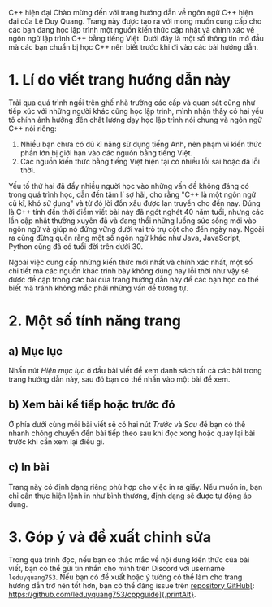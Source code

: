C++ hiện đại
Chào mừng đến với trang hướng dẫn về ngôn ngữ C++ hiện đại của Lê Duy Quang. Trang này được tạo ra với mong muốn cung
cấp cho các bạn đang học lập trình một nguồn kiến thức cập nhật và chính xác về ngôn ngữ lập trình C++ bằng tiếng Việt.
Dưới đây là một số thông tin mở đầu mà các bạn chuẩn bị học C++ nên biết trước khi đi vào các bài hướng dẫn.

# 1. Lí do viết trang hướng dẫn này

Trải qua quá trình ngồi trên ghế nhà trường các cấp và quan sát cũng như tiếp xúc với những người khác cũng học lập
trình, mình nhận thấy có hai yếu tố chính ảnh hưởng đến chất lượng dạy học lập trình nói chung và ngôn ngữ C++ nói
riêng:

1. Nhiều bạn chưa có đủ kĩ năng sử dụng tiếng Anh, nên phạm vi kiến thức phần lớn bị giới hạn vào các nguồn bằng tiếng
Việt.
2. Các nguồn kiến thức bằng tiếng Việt hiện tại có nhiều lỗi sai hoặc đã lỗi thời.

Yếu tố thứ hai đã đẩy nhiều người học vào những vấn đề không đáng có trong quá trình học, dẫn đến tâm lí sợ hãi, cho
rằng "C++ là một ngôn ngữ cũ kĩ, khó sử dụng" và từ đó lời đồn xấu được lan truyền cho đến nay. Đúng là C++ tính đến
thời điểm viết bài này đã ngót nghét 40 năm tuổi, nhưng các lần cập nhật thường xuyên đã và đang thổi những luồng sức
sống mới vào ngôn ngữ và giúp nó đứng vững dưới vai trò trụ cột cho đến ngày nay. Ngoài ra cũng đừng quên rằng một số
ngôn ngữ khác như Java, JavaScript, Python cũng đã có tuổi đời trên dưới 30.

Ngoài việc cung cấp những kiến thức mới nhất và chính xác nhất, một số chi tiết mà các nguồn khác trình bày không đúng
hay lỗi thời như vậy sẽ được đề cập trong các bài của trang hướng dẫn này để các bạn học có thể biết mà tránh không mắc
phải những vấn đề tương tự.

# 2. Một số tính năng trang

## a) Mục lục

Nhấn nút *Hiện mục lục* ở đầu bài viết để xem danh sách tất cả các bài trong trang hướng dẫn này, sau đó bạn có thể nhấn
vào một bài để xem.

## b) Xem bài kế tiếp hoặc trước đó

Ở phía dưới cùng mỗi bài viết sẽ có hai nút *Trước* và *Sau* để bạn có thể nhanh chóng chuyển đến bài tiếp theo sau khi
đọc xong hoặc quay lại bài trước khi cần xem lại điều gì.

## c) In bài

Trang này có định dạng riêng phù hợp cho việc in ra giấy. Nếu muốn in, bạn chỉ cần thực hiện lệnh in như bình thường,
định dạng sẽ được tự động áp dụng.

# 3. Góp ý và đề xuất chỉnh sửa

Trong quá trình đọc, nếu bạn có thắc mắc về nội dung kiến thức của bài viết, bạn có thể gửi tin nhắn cho mình trên
Discord với username `leduyquang753`. Nếu bạn có đề xuất hoặc ý tưởng có thể làm cho trang hướng dẫn trở nên tốt hơn,
bạn có thể đăng issue trên
[repository GitHub](https://github.com/leduyquang753/cppguide)[: https://github.com/leduyquang753/cppguide]{.printAlt}.
